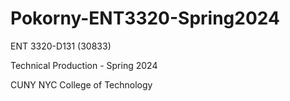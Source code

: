 # Pokorny-ENT3320-Spring2024

ENT 3320-D131 (30833)

Technical Production - Spring 2024

CUNY NYC College of Technology
